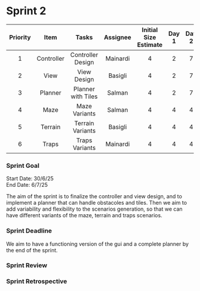 # Sprint 2

| Priority |    Item    |       Tasks        | Assignee | Initial Size Estimate | Day 1 | Day 2 | Day 3 | Day 4 | Day 5 | Day 6 | Day 7 |
|:--------:|:----------:|:------------------:|:--------:|:---------------------:|:-----:|:-----:|:-----:|:-----:|:-----:|:-----:|:-----:|
|    1     | Controller | Controller Design  | Mainardi |           4           |   2   |   7   |   4   |   4   |   4   |   0   |   0   |
|    2     |    View    |    View Design     | Basigli  |           4           |   2   |   7   |   4   |   4   |   4   |   0   |   0   |
|    3     |  Planner   | Planner with Tiles |  Salman  |           4           |   2   |   7   |   4   |   4   |   4   |   0   |   0   |
|    4     |    Maze    |   Maze Variants    |  Salman  |           4           |   4   |   4   |   4   |   2   |   0   |   0   |   0   |
|    5     |  Terrain   |  Terrain Variants  | Basigli  |           4           |   4   |   4   |   4   |   2   |   0   |   0   |   0   |
|    6     |   Traps    |   Traps Variants   | Mainardi |           4           |   4   |   4   |   4   |   2   |   0   |   0   |   0   |


### Sprint Goal
Start Date: 30/6/25
<br/>
End Date: 6/7/25

The aim of the sprint is to finalize the controller and view design, and to implement a planner that can handle obstacoles and tiles.
Then we aim to add variability and flexibility to the scenarios generation, so that we can have different variants of the maze, terrain and traps scenarios.


### Sprint Deadline
We aim to have a functioning version of the gui and a complete planner by the end of the sprint.


### Sprint Review

### Sprint Retrospective
